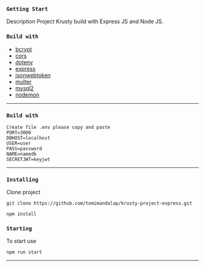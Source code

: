 ### ```Getting Start```

Description Project Krusty build with Express JS and Node JS.

### ```Build with```
- [bcrypt](https://www.npmjs.com/package/bcrypt)
- [cors](https://www.npmjs.com/package/cors)
- [dotenv](https://www.npmjs.com/package/dotenv)
- [express](https://www.npmjs.com/package/express)
- [jsonwebtoken](https://www.npmjs.com/package/jsonwebtoken)
- [multer](https://www.npmjs.com/package/multer)
- [mysql2](https://www.npmjs.com/package/mysql2)
- [nodemon](https://www.npmjs.com/package/nodemon)

---

### ```Build with```
```
Create file .env please copy and paste
PORT=3000
DBHOST=localhost
USER=user
PASS=password
NAME=namedb
SECRETJWT=keyjwt
```

---

### ```Installing```
Clone project 
```
git clone https://github.com/tomimandalap/krusty-project-express.git
```
```
npm install
```

### ```Starting```
To start use
```
npm run start
```

---
